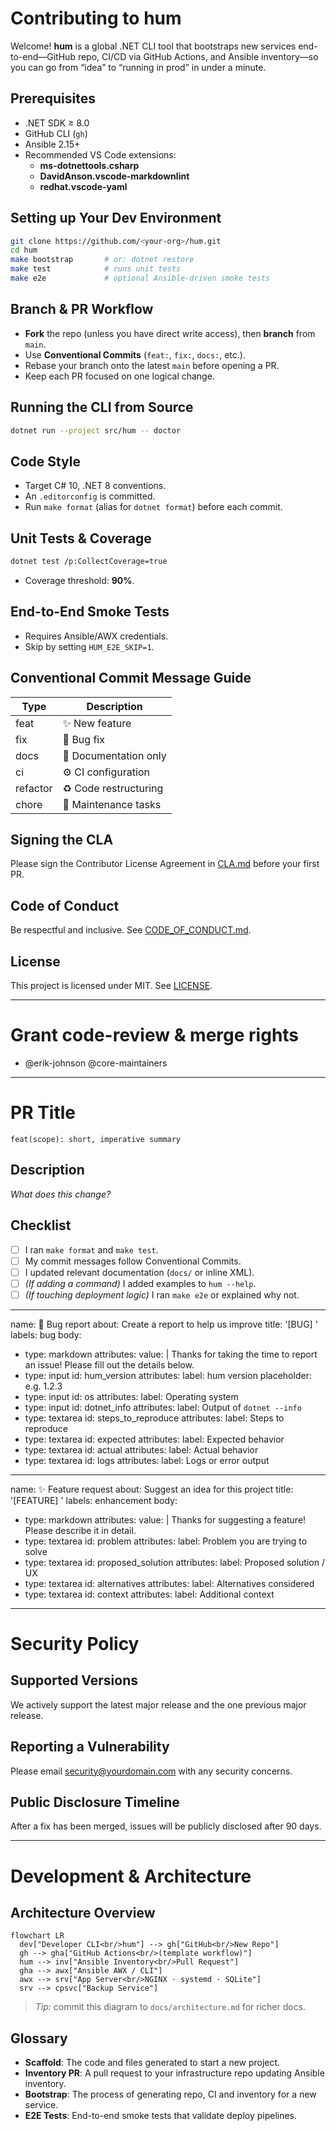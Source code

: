 <!-- FILE: CONTRIBUTING.md -->
# Contributing to hum

Welcome! **hum** is a global .NET CLI tool that bootstraps new services end-to-end—GitHub repo, CI/CD via GitHub Actions, and Ansible inventory—so you can go from “idea” to “running in prod” in under a minute.

## Prerequisites

- .NET SDK ≥ 8.0  
- GitHub CLI (`gh`)  
- Ansible 2.15+  
- Recommended VS Code extensions:  
  - **ms-dotnettools.csharp**  
  - **DavidAnson.vscode-markdownlint**  
  - **redhat.vscode-yaml**  

## Setting up Your Dev Environment

```bash
git clone https://github.com/<your-org>/hum.git
cd hum
make bootstrap       # or: dotnet restore
make test            # runs unit tests
make e2e             # optional Ansible-driven smoke tests
```

## Branch & PR Workflow

- **Fork** the repo (unless you have direct write access), then **branch** from `main`.  
- Use **Conventional Commits** (`feat:`, `fix:`, `docs:`, etc.).  
- Rebase your branch onto the latest `main` before opening a PR.  
- Keep each PR focused on one logical change.

## Running the CLI from Source

```bash
dotnet run --project src/hum -- doctor
```

## Code Style

- Target C# 10, .NET 8 conventions.  
- An `.editorconfig` is committed.  
- Run `make format` (alias for `dotnet format`) before each commit.

## Unit Tests & Coverage

```bash
dotnet test /p:CollectCoverage=true
```
- Coverage threshold: **90%**.

## End-to-End Smoke Tests

- Requires Ansible/AWX credentials.  
- Skip by setting `HUM_E2E_SKIP=1`.

## Conventional Commit Message Guide

| Type      | Description               |
|-----------|---------------------------|
| feat      | ✨ New feature             |
| fix       | 🐛 Bug fix                |
| docs      | 📝 Documentation only     |
| ci        | ⚙️ CI configuration       |
| refactor  | ♻️ Code restructuring     |
| chore     | 🔧 Maintenance tasks      |

## Signing the CLA

Please sign the Contributor License Agreement in [CLA.md](CLA.md) before your first PR.

## Code of Conduct

Be respectful and inclusive. See [CODE_OF_CONDUCT.md](docs/CODE_OF_CONDUCT.md).

## License

This project is licensed under MIT. See [LICENSE](LICENSE).

---

<!-- FILE: .github/CODEOWNERS -->
# Grant code-review & merge rights
* @erik-johnson @core-maintainers

---

<!-- FILE: .github/PULL_REQUEST_TEMPLATE.md -->
# PR Title
`feat(scope): short, imperative summary`

## Description

_What does this change?_  

## Checklist

- [ ] I ran `make format` and `make test`.  
- [ ] My commit messages follow Conventional Commits.  
- [ ] I updated relevant documentation (`docs/` or inline XML).  
- [ ] *(If adding a command)* I added examples to `hum --help`.  
- [ ] *(If touching deployment logic)* I ran `make e2e` or explained why not.

---

<!-- FILE: .github/ISSUE_TEMPLATE/bug_report.yml -->
name: 🐛 Bug report
about: Create a report to help us improve
title: '[BUG] '
labels: bug
body:
  - type: markdown
    attributes:
      value: |
        Thanks for taking the time to report an issue! Please fill out the details below.
  - type: input
    id: hum_version
    attributes:
      label: hum version
      placeholder: e.g. 1.2.3
  - type: input
    id: os
    attributes:
      label: Operating system
  - type: input
    id: dotnet_info
    attributes:
      label: Output of `dotnet --info`
  - type: textarea
    id: steps_to_reproduce
    attributes:
      label: Steps to reproduce
  - type: textarea
    id: expected
    attributes:
      label: Expected behavior
  - type: textarea
    id: actual
    attributes:
      label: Actual behavior
  - type: textarea
    id: logs
    attributes:
      label: Logs or error output

---

<!-- FILE: .github/ISSUE_TEMPLATE/feature_request.yml -->
name: ✨ Feature request
about: Suggest an idea for this project
title: '[FEATURE] '
labels: enhancement
body:
  - type: markdown
    attributes:
      value: |
        Thanks for suggesting a feature! Please describe it in detail.
  - type: textarea
    id: problem
    attributes:
      label: Problem you are trying to solve
  - type: textarea
    id: proposed_solution
    attributes:
      label: Proposed solution / UX
  - type: textarea
    id: alternatives
    attributes:
      label: Alternatives considered
  - type: textarea
    id: context
    attributes:
      label: Additional context

---

<!-- FILE: .github/SECURITY.md -->
# Security Policy

## Supported Versions

We actively support the latest major release and the one previous major release.

## Reporting a Vulnerability

Please email security@yourdomain.com with any security concerns.

## Public Disclosure Timeline

After a fix has been merged, issues will be publicly disclosed after 90 days.

---

<!-- FILE: docs/DEVELOPMENT.md -->
# Development & Architecture

## Architecture Overview

```mermaid
flowchart LR
  dev["Developer CLI<br/>hum"] --> gh["GitHub<br/>New Repo"]
  gh --> gha["GitHub Actions<br/>(template workflow)"]
  hum --> inv["Ansible Inventory<br/>Pull Request"]
  gha --> awx["Ansible AWX / CLI"]
  awx --> srv["App Server<br/>NGINX · systemd · SQLite"]
  srv --> cpsvc["Backup Service"]
```

> *Tip:* commit this diagram to `docs/architecture.md` for richer docs.

## Glossary

- **Scaffold**: The code and files generated to start a new project.  
- **Inventory PR**: A pull request to your infrastructure repo updating Ansible inventory.  
- **Bootstrap**: The process of generating repo, CI and inventory for a new service.  
- **E2E Tests**: End-to-end smoke tests that validate deploy pipelines.
